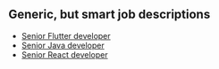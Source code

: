 ## Generic, but smart job descriptions
* [Senior Flutter developer](seniorflutterdeveloper.md)
* [Senior Java developer](seniorjavadeveloper.md)
* [Senior React developer](seniorreactdeveloper.md)
